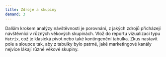 ```yaml
---
title: Zdroje a skupiny
demand: 3
---
```


Dalším krokem analýzy návštěvnosti je porovnání, z jakých zdrojů přicházejí návštěvníci v různých věkových skupinách. Vlož do reportu vizualizaci typu `Matrix`, což je klasická pivot nebo také kontingenční tabulka. Zkus nastavit pole a sloupce tak, aby z tabulky bylo patrné, jaké marketingové kanály nejvíce lákají různé věkové skupiny.
